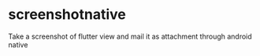 # screenshotnative
Take a screenshot of flutter view and mail it as attachment through android native
